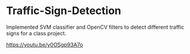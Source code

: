 # Traffic-Sign-Detection
Implemented SVM classifier and OpenCV filters to detect different traffic signs for a class project.

https://youtu.be/y0OSgp93A7o

